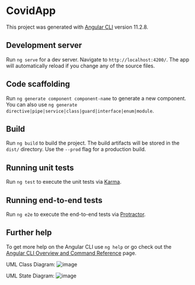 # CovidApp

This project was generated with [Angular CLI](https://github.com/angular/angular-cli) version 11.2.8.

## Development server

Run `ng serve` for a dev server. Navigate to `http://localhost:4200/`. The app will automatically reload if you change any of the source files.

## Code scaffolding

Run `ng generate component component-name` to generate a new component. You can also use `ng generate directive|pipe|service|class|guard|interface|enum|module`.

## Build

Run `ng build` to build the project. The build artifacts will be stored in the `dist/` directory. Use the `--prod` flag for a production build.

## Running unit tests

Run `ng test` to execute the unit tests via [Karma](https://karma-runner.github.io).

## Running end-to-end tests

Run `ng e2e` to execute the end-to-end tests via [Protractor](http://www.protractortest.org/).

## Further help

To get more help on the Angular CLI use `ng help` or go check out the [Angular CLI Overview and Command Reference](https://angular.io/cli) page.


UML Class Diagram: 
![image](https://user-images.githubusercontent.com/75387956/116618852-2a1c8000-a92f-11eb-9c1f-a16a9de10189.png)

UML State Diagram:
![image](https://user-images.githubusercontent.com/75387956/116619014-6e0f8500-a92f-11eb-95e8-9cf11af66fe5.png)
